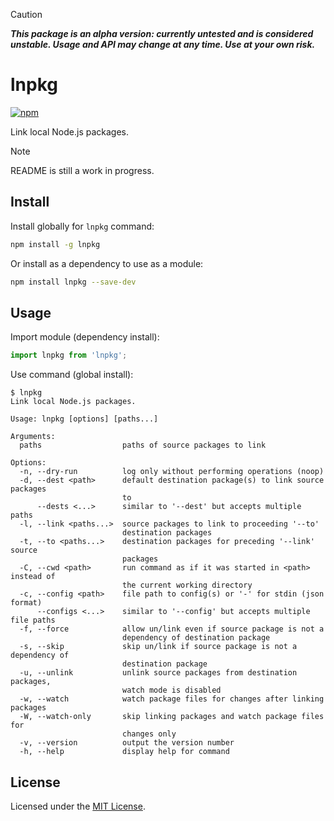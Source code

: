 > [!CAUTION]
>
> **_This package is an alpha version: currently untested and is considered unstable. Usage and API may change at any time. Use at your own risk._**

# lnpkg

[![npm](https://img.shields.io/npm/v/lnpkg.svg)](https://www.npmjs.com/package/lnpkg)

Link local Node.js packages.

> [!NOTE]
>
> README is still a work in progress.

## Install

Install globally for `lnpkg` command:

```sh
npm install -g lnpkg
```

Or install as a dependency to use as a module:

```sh
npm install lnpkg --save-dev
```

## Usage

Import module (dependency install):

```javascript
import lnpkg from 'lnpkg';
```

Use command (global install):

```text
$ lnpkg
Link local Node.js packages.

Usage: lnpkg [options] [paths...]

Arguments:
  paths                  paths of source packages to link

Options:
  -n, --dry-run          log only without performing operations (noop)
  -d, --dest <path>      default destination package(s) to link source packages
                         to
      --dests <...>      similar to '--dest' but accepts multiple paths
  -l, --link <paths...>  source packages to link to proceeding '--to'
                         destination packages
  -t, --to <paths...>    destination packages for preceding '--link' source
                         packages
  -C, --cwd <path>       run command as if it was started in <path> instead of
                         the current working directory
  -c, --config <path>    file path to config(s) or '-' for stdin (json format)
      --configs <...>    similar to '--config' but accepts multiple file paths
  -f, --force            allow un/link even if source package is not a
                         dependency of destination package
  -s, --skip             skip un/link if source package is not a dependency of
                         destination package
  -u, --unlink           unlink source packages from destination packages,
                         watch mode is disabled
  -w, --watch            watch package files for changes after linking packages
  -W, --watch-only       skip linking packages and watch package files for
                         changes only
  -v, --version          output the version number
  -h, --help             display help for command
```

## License

Licensed under the [MIT License](LICENSE).

